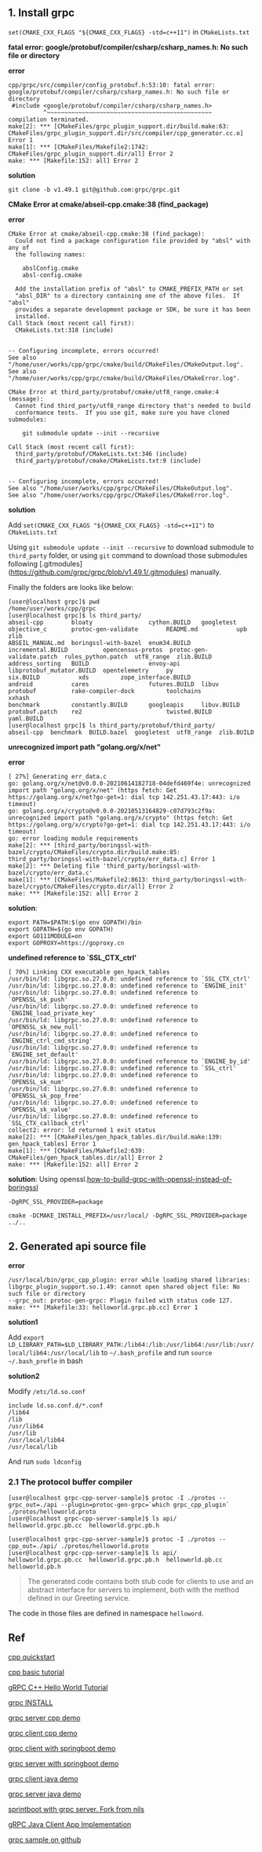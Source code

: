 

## 1. Install grpc
`set(CMAKE_CXX_FLAGS "${CMAKE_CXX_FLAGS} -std=c++11")` in `CMakeLists.txt`

**fatal error: google/protobuf/compiler/csharp/csharp_names.h: No such file or directory**

**error**
```shell
cpp/grpc/src/compiler/config_protobuf.h:53:10: fatal error: google/protobuf/compiler/csharp/csharp_names.h: No such file or directory
 #include <google/protobuf/compiler/csharp/csharp_names.h>
          ^~~~~~~~~~~~~~~~~~~~~~~~~~~~~~~~~~~~~~~~~~~~~~~~
compilation terminated.
make[2]: *** [CMakeFiles/grpc_plugin_support.dir/build.make:63: CMakeFiles/grpc_plugin_support.dir/src/compiler/cpp_generator.cc.o] Error 1
make[1]: *** [CMakeFiles/Makefile2:1742: CMakeFiles/grpc_plugin_support.dir/all] Error 2
make: *** [Makefile:152: all] Error 2

```

**solution**

```shell
git clone -b v1.49.1 git@github.com:grpc/grpc.git
```

**CMake Error at cmake/abseil-cpp.cmake:38 (find_package)**

**error**
```shell
CMake Error at cmake/abseil-cpp.cmake:38 (find_package):
  Could not find a package configuration file provided by "absl" with any of
  the following names:

    abslConfig.cmake
    absl-config.cmake

  Add the installation prefix of "absl" to CMAKE_PREFIX_PATH or set
  "absl_DIR" to a directory containing one of the above files.  If "absl"
  provides a separate development package or SDK, be sure it has been
  installed.
Call Stack (most recent call first):
  CMakeLists.txt:318 (include)


-- Configuring incomplete, errors occurred!
See also "/home/user/works/cpp/grpc/cmake/build/CMakeFiles/CMakeOutput.log".
See also "/home/user/works/cpp/grpc/cmake/build/CMakeFiles/CMakeError.log".

```

```shell
CMake Error at third_party/protobuf/cmake/utf8_range.cmake:4 (message):
  Cannot find third_party/utf8_range directory that's needed to build
  conformance tests.  If you use git, make sure you have cloned submodules:

    git submodule update --init --recursive

Call Stack (most recent call first):
  third_party/protobuf/CMakeLists.txt:346 (include)
  third_party/protobuf/cmake/CMakeLists.txt:9 (include)


-- Configuring incomplete, errors occurred!
See also "/home/user/works/cpp/grpc/CMakeFiles/CMakeOutput.log".
See also "/home/user/works/cpp/grpc/CMakeFiles/CMakeError.log".

```

**solution**

Add `set(CMAKE_CXX_FLAGS "${CMAKE_CXX_FLAGS} -std=c++11")` to `CMakeLists.txt`

Using `git submodule update --init --recursive` to download submodule to `third_party` folder,
or using `git` command to download those submodules following [.gitmodules] (https://github.com/grpc/grpc/blob/v1.49.1/.gitmodules) manually.

Finally the folders are looks like below:

```shell
[user@localhost grpc]$ pwd
/home/user/works/cpp/grpc
[user@localhost grpc]$ ls third_party/
abseil-cpp        bloaty                cython.BUILD   googletest                 objective_c       protoc-gen-validate        README.md           upb         zlib
ABSEIL_MANUAL.md  boringssl-with-bazel  enum34.BUILD   incremental.BUILD          opencensus-protos  protoc-gen-validate.patch  rules_python.patch  utf8_range  zlib.BUILD
address_sorting   BUILD                 envoy-api      libprotobuf_mutator.BUILD  opentelemetry     py                         six.BUILD           xds         zope_interface.BUILD
android           cares                 futures.BUILD  libuv                      protobuf          rake-compiler-dock         toolchains          xxhash
benchmark         constantly.BUILD      googleapis     libuv.BUILD                protobuf.patch    re2                        twisted.BUILD       yaml.BUILD
[user@localhost grpc]$ ls third_party/protobuf/third_party/
abseil-cpp  benchmark  BUILD.bazel  googletest  utf8_range  zlib.BUILD

```

**unrecognized import path "golang.org/x/net"**

**error**
```shell
[ 27%] Generating err_data.c
go: golang.org/x/net@v0.0.0-20210614182718-04defd469f4e: unrecognized import path "golang.org/x/net" (https fetch: Get https://golang.org/x/net?go-get=1: dial tcp 142.251.43.17:443: i/o timeout)
go: golang.org/x/crypto@v0.0.0-20210513164829-c07d793c2f9a: unrecognized import path "golang.org/x/crypto" (https fetch: Get https://golang.org/x/crypto?go-get=1: dial tcp 142.251.43.17:443: i/o timeout)
go: error loading module requirements
make[2]: *** [third_party/boringssl-with-bazel/crypto/CMakeFiles/crypto.dir/build.make:85: third_party/boringssl-with-bazel/crypto/err_data.c] Error 1
make[2]: *** Deleting file 'third_party/boringssl-with-bazel/crypto/err_data.c'
make[1]: *** [CMakeFiles/Makefile2:8613: third_party/boringssl-with-bazel/crypto/CMakeFiles/crypto.dir/all] Error 2
make: *** [Makefile:152: all] Error 2

```

**solution**:
```shell
export PATH=$PATH:$(go env GOPATH)/bin
export GOPATH=$(go env GOPATH)
export GO111MODULE=on
export GOPROXY=https://goproxy.cn

```
**undefined reference to `SSL_CTX_ctrl'**
```shell
[ 70%] Linking CXX executable gen_hpack_tables
/usr/bin/ld: libgrpc.so.27.0.0: undefined reference to `SSL_CTX_ctrl'
/usr/bin/ld: libgrpc.so.27.0.0: undefined reference to `ENGINE_init'
/usr/bin/ld: libgrpc.so.27.0.0: undefined reference to `OPENSSL_sk_push'
/usr/bin/ld: libgrpc.so.27.0.0: undefined reference to `ENGINE_load_private_key'
/usr/bin/ld: libgrpc.so.27.0.0: undefined reference to `OPENSSL_sk_new_null'
/usr/bin/ld: libgrpc.so.27.0.0: undefined reference to `ENGINE_ctrl_cmd_string'
/usr/bin/ld: libgrpc.so.27.0.0: undefined reference to `ENGINE_set_default'
/usr/bin/ld: libgrpc.so.27.0.0: undefined reference to `ENGINE_by_id'
/usr/bin/ld: libgrpc.so.27.0.0: undefined reference to `SSL_ctrl'
/usr/bin/ld: libgrpc.so.27.0.0: undefined reference to `OPENSSL_sk_num'
/usr/bin/ld: libgrpc.so.27.0.0: undefined reference to `OPENSSL_sk_pop_free'
/usr/bin/ld: libgrpc.so.27.0.0: undefined reference to `OPENSSL_sk_value'
/usr/bin/ld: libgrpc.so.27.0.0: undefined reference to `SSL_CTX_callback_ctrl'
collect2: error: ld returned 1 exit status
make[2]: *** [CMakeFiles/gen_hpack_tables.dir/build.make:139: gen_hpack_tables] Error 1
make[1]: *** [CMakeFiles/Makefile2:639: CMakeFiles/gen_hpack_tables.dir/all] Error 2
make: *** [Makefile:152: all] Error 2

```
**solution**:
Using openssl.[how-to-build-grpc-with-openssl-instead-of-boringssl](https://stackoverflow.com/questions/63523196/how-to-build-grpc-with-openssl-instead-of-boringssl)

`-DgRPC_SSL_PROVIDER=package` 

```shell
cmake -DCMAKE_INSTALL_PREFIX=/usr/local/ -DgRPC_SSL_PROVIDER=package ../..
```

## 2. Generated api source file

**error**
```shell
/usr/local/bin/grpc_cpp_plugin: error while loading shared libraries: libgrpc_plugin_support.so.1.49: cannot open shared object file: No such file or directory
--grpc_out: protoc-gen-grpc: Plugin failed with status code 127.
make: *** [Makefile:33: helloworld.grpc.pb.cc] Error 1
```

**solution1**

Add `export LD_LIBRARY_PATH=$LD_LIBRARY_PATH:/lib64:/lib:/usr/lib64:/usr/lib:/usr/local/lib64:/usr/local/lib`
to `~/.bash_profile` and run `source ~/.bash_profle` in bash

**solution2**

Modify `/etc/ld.so.conf`

```shell
include ld.so.conf.d/*.conf
/lib64
/lib
/usr/lib64
/usr/lib
/usr/local/lib64
/usr/local/lib
```

And run `sudo ldconfig`

### 2.1 The protocol buffer compiler

```shell
[user@localhost grpc-cpp-server-sample]$ protoc -I ./protos --grpc_out=./api --plugin=protoc-gen-grpc=`which grpc_cpp_plugin` ./protos/helloworld.proto
[user@localhost grpc-cpp-server-sample]$ ls api/
helloworld.grpc.pb.cc  helloworld.grpc.pb.h

```

```shell
[user@localhost grpc-cpp-server-sample]$ protoc -I ./protos --cpp_out=./api/ ./protos/helloworld.proto
[user@localhost grpc-cpp-server-sample]$ ls api/
helloworld.grpc.pb.cc  helloworld.grpc.pb.h  helloworld.pb.cc  helloworld.pb.h

```

> The generated code contains both stub code for clients to use and 
an abstract interface for servers to implement, both with the 
method defined in our Greeting service.

The code in those files are defined in namespace `helloword`.


## Ref

[cpp quickstart](https://grpc.io/docs/languages/cpp/quickstart/)

[cpp basic tutorial](https://grpc.io/docs/languages/cpp/basics/)

[gRPC C++ Hello World Tutorial](https://chromium.googlesource.com/external/github.com/grpc/grpc/+/chromium-deps/2016-07-19/examples/cpp/helloworld/README.md)

[grpc INSTALL](https://chromium.googlesource.com/external/github.com/grpc/grpc/+/chromium-deps/2016-07-19/INSTALL.md)

[grpc server cpp demo](https://github.com/ppdouble/grpc-cpp-server-sample)

[grpc client cpp demo](https://github.com/ppdouble/grpc-cpp-client-sample)

[grpc client with springboot demo](https://github.com/ppdouble/springboot-grpc-client-sample)

[grpc server with springboot demo](https://github.com/ppdouble/springboot-grpc-server-sample)

[grpc client java demo](https://github.com/ppdouble/grpc-service-sample-client)

[grpc server java demo](https://github.com/ppdouble/grpc-service-pemo)

[sprintboot with grpc server. Fork from nils](https://github.com/ppdouble/city-score)

[gRPC Java Client App Implementation](https://www.youtube.com/watch?v=J0AMX9YpdLk)

[grpc sample on github](https://github.com/techtter/grpc)


